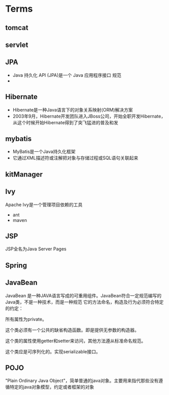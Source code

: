 # Terms

## tomcat 
## servlet
## JPA
- Java 持久化 API (JPA)是一个 Java 应用程序接口 规范
- 
## Hibernate
- Hibernate是一种Java语言下的对象关系映射(ORM)解决方案 
- 2003年9月，Hibernate开发团队进入JBoss公司，开始全职开发Hibernate，从这个时候开始Hibernate得到了突飞猛进的普及和发
## mybatis
- MyBatis是一个Java持久化框架
- 它通过XML描述符或注解把对象与存储过程或SQL语句关联起来
## kitManager
## Ivy
Apache Ivy是一个管理项目依赖的工具
- ant
- maven
## JSP
JSP全名为Java Server Pages
## Spring

## JavaBean
JavaBean 是一种JAVA语言写成的可重用组件。JavaBean符合一定规范编写的Java类，不是一种技术，而是一种规范
它的方法命名，构造及行为必须符合特定的约定：

所有属性为private。

这个类必须有一个公共的缺省构造函数。即是提供无参数的构造器。

这个类的属性使用getter和setter来访问，其他方法遵从标准命名规范。

这个类应是可序列化的。实现serializable接口。



## POJO
 "Plain Ordinary Java Object"，简单普通的java对象。主要用来指代那些没有遵循特定的java对象模型，约定或者框架的对象